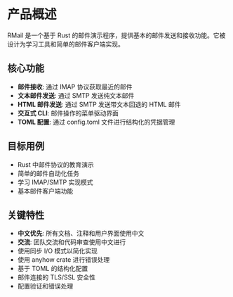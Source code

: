 # 产品概述

RMail 是一个基于 Rust 的邮件演示程序，提供基本的邮件发送和接收功能。它被设计为学习工具和简单的邮件客户端实现。

## 核心功能

- **邮件接收**: 通过 IMAP 协议获取最近的邮件
- **文本邮件发送**: 通过 SMTP 发送纯文本邮件
- **HTML 邮件发送**: 通过 SMTP 发送带文本回退的 HTML 邮件
- **交互式 CLI**: 邮件操作的菜单驱动界面
- **TOML 配置**: 通过 config.toml 文件进行结构化的凭据管理

## 目标用例

- Rust 中邮件协议的教育演示
- 简单的邮件自动化任务
- 学习 IMAP/SMTP 实现模式
- 基本邮件客户端功能

## 关键特性

- **中文优先**: 所有文档、注释和用户界面使用中文
- **交流**: 团队交流和代码审查使用中文进行
- 使用同步 I/O 模式以简化实现
- 使用 anyhow crate 进行错误处理
- 基于 TOML 的结构化配置
- 邮件连接的 TLS/SSL 安全性
- 配置验证和错误处理